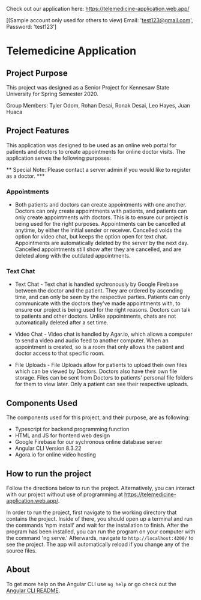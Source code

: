 Check out our application here: https://telemedicine-application.web.app/

[(Sample account only used for others to view) Email: 'test123@gmail.com', Password: 'test123']

# Telemedicine Application 

## Project Purpose

This project was designed as a Senior Project for Kennesaw State University for Spring Semester 2020.

Group Members: Tyler Odom, Rohan Desai, Ronak Desai, Leo Hayes, Juan Huaca

## Project Features

This application was designed to be used as an online web portal for patients and doctors to create appointments for online doctor visits. The application serves the following purposes:

** Special Note: Please contact a server admin if you would like to register as a doctor. *** 

### Appointments 
- Both patients and doctors can create appointments with one another. Doctors can only create appointments with patients, and patients can only create appointments with doctors. This is to ensure our project is being used for the right purposes. Appointments can be cancelled at anytime, by either the initial sender or receiver. Cancelled voids the option for video chat, but keeps the option open for text chat. Appointments are automatically deleted by the server by the next day. Cancelled appointments still show after they are cancelled, and are deleted along with the outdated appointments.

### Text Chat 
- Text Chat - 
Text chat is handled sychronously by Google Firebase between the doctor and the patient. They are ordered by ascending time, and can only be seen by the respective parties. Patients can only communicate with the doctors they've made appointments with, to ensure our project is being used for the right reasons. Doctors can talk to patients and other doctors. Unlike appointments, chats are not automatically deleted after a set time.

- Video Chat - 
Video chat is handled by Agar.io, which allows a computer to send a video and audio feed to another computer. When an appointment is created, so is a room that only allows the patient and doctor access to that specific room. 

- File Uploads - 
File Uploads allow for patients to upload their own files which can be viewed by Doctors. Doctors also have their own file storage. Files can be sent from Doctors to patients' personal file folders for them to view later. Only a patient can see their respective uploads.

## Components Used

The components used for this project, and their purpose, are as following:
- Typescript for backend programming function
- HTML and JS for frontend web design
- Google Firebase for our sychronous online database server
- Angular CLI Version 8.3.22
- Agora.io for online video hosting

## How to run the project

Follow the directions below to run the project. Alternatively, you can interact with our project without use of programming at https://telemedicine-application.web.app/.

In order to run the project, first navigate to the working directory that contains the project. Inside of there, you should open up a terminal and run the commands 'npm install' and wait for the installation to finish. After the program has been installed, you can run the program on your computer with the command 'ng serve.' Afterwards, navigate to `http://localhost:4200/` to see the project. The app will automatically reload if you change any of the source files.

## About

To get more help on the Angular CLI use `ng help` or go check out the [Angular CLI README](https://github.com/angular/angular-cli/blob/master/README.md).
